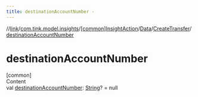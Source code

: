```yaml
---
title: destinationAccountNumber -
---
```

//[link](../../../../index.md)/[com.tink.model.insights](../../../index.md)/[[common]InsightAction](../../index.md)/[Data](../index.md)/[CreateTransfer](index.md)/[destinationAccountNumber](destination-account-number.md)



# destinationAccountNumber  
[common]  
Content  
val [destinationAccountNumber](destination-account-number.md): [String](https://kotlinlang.org/api/latest/jvm/stdlib/kotlin/-string/index.html)? = null  



